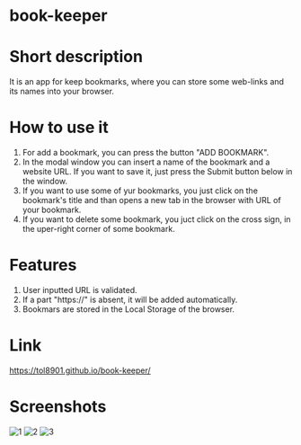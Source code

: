 # book-keeper
# Short description
It is an app for keep bookmarks, where you can store some web-links and its names into your browser.
# How to use it
1. For add a bookmark, you can press the button "ADD BOOKMARK". 
2. In the modal window you can insert a name of the bookmark and a website URL. If you want to save it, just press the Submit button below in the window.
3. If you want to use some of yur bookmarks, you just click on the bookmark's title and than opens a new tab in the browser with URL of your bookmark.
4. If you want to delete some bookmark, you juct click on the cross sign, in the uper-right corner of some bookmark.
# Features
1. User inputted URL is validated.
2. If a part "https://" is absent, it will be added automatically.
3. Bookmars are stored in the Local Storage of the browser.
# Link
https://tol8901.github.io/book-keeper/
# Screenshots
![1](https://user-images.githubusercontent.com/39213432/98730264-b4365380-23a4-11eb-9bd0-b11932abaeb3.png)
![2](https://user-images.githubusercontent.com/39213432/98730261-b3052680-23a4-11eb-9f2f-200993b3bc5c.png)
![3](https://user-images.githubusercontent.com/39213432/98730258-b1d3f980-23a4-11eb-9c25-6d9cb2e65f73.png)
